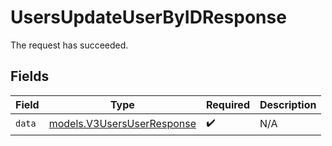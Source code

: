 # UsersUpdateUserByIDResponse

The request has succeeded.


## Fields

| Field                                                          | Type                                                           | Required                                                       | Description                                                    |
| -------------------------------------------------------------- | -------------------------------------------------------------- | -------------------------------------------------------------- | -------------------------------------------------------------- |
| `data`                                                         | [models.V3UsersUserResponse](../models/v3usersuserresponse.md) | :heavy_check_mark:                                             | N/A                                                            |